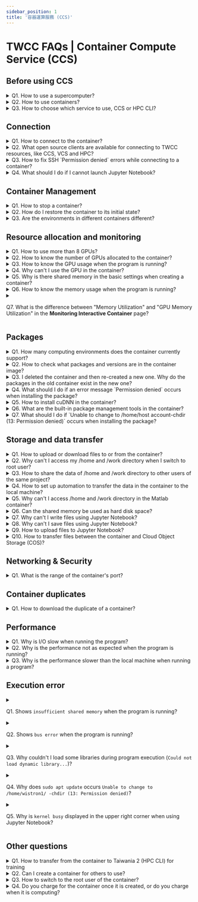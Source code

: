 ```yaml
---
sidebar_position: 1
title: '容器運算服務 (CCS)'
---
```


# TWCC FAQs | Container Compute Service (CCS)


## Before using CCS

<details>

<summary> Q1. How to use a supercomputer?</summary>

TWCC has substantial HPC resources, and you can make use of through the following services:

1. Interactive Container: you can rapidly establish and deploy containers, see [<ins>this document</ins>](https://www.twcc.ai/doc?page=container) for more information.
2. High-performance Computing: you can use supercomputing resources through a command-line interface to perform high-performance parallel computing. For more information about connecting to HPC login nodes, see [<ins>this document</ins>](https://www.twcc.ai/doc?page=hpc_cli).

</details>

<details>

<summary> Q2. How to use containers? </summary>

You can use containers to train AI models and generate inference engines. The steps are as follows:

**Step 1.** Upload your model training code and data to HFS under `/home/account` or `/work/account` directory. For more details, see [<ins>Hyper File System</ins>](https://www.twcc.ai/doc?page=hfs).<br/>
**Step 2.** Create a container, connect to it ,and run the model training. For more information, see [<ins>Interactive Container</ins>](https://www.twcc.ai/doc?page=container).<br/>
**Step 3.** You can download required data after the training is completed. For more details, see [<ins>Hyper File System</ins>](https://www.twcc.ai/doc?page=hfs).<br/>
**Step 4.** You can generate an inference engine on a [<ins>CCS container</ins>](https://www.twcc.ai/doc?page=howto_ctn2) or on an [<ins>VCS Instance</ins>](https://www.twcc.ai/doc?page=vm).

</details>

<details>

<summary> Q3. How to choose which service to use, CCS or HPC CLI?</summary>

Both services can run on GPU containerized environments:
- If your computing process requires less than 8 GPUs, we recommend you choose CCS.
- If you want to deploy a multi-node, distributed high-performance parallel computing environment with more than 8 GPUs, we recommend you choose Taiwania 2 (HPC CLI).

</details>


## Connection

<details>

<summary> Q1. How to connect to the container?</summary>

To connect to your container using SSH or Jupyter Notebook, see [<ins>Connect container</ins>](https://man.twcc.ai/@twccdocs/doc-ccs-main-zh/%2F%40twccdocs%2Fguide-ccs-connect-zh) for more information.

</details>

<details>

<summary> Q2. What open source clients are available for connecting to TWCC resources, like CCS, VCS and HPC?</summary>

Third-party open source software such as MobaXterm, PuTTY and VSCode,etc.

</details>

<details>

<summary> Q3. How to fix SSH `Permission denied` errors while connecting to a container?</summary>

You might be entering the wrong password. Please re-enter or reset supercomputer password in Member Center, see [<ins>this document</ins>](https://man.twcc.ai/@twccdocs/doc-service-main-zh/https%3A%2F%2Fman.twcc.ai%2F%40twccdocs%2Fguide-service-hostname-pwd-otp-zh) for more information.

</details>

<details>

<summary> Q4. What should I do if I cannot launch Jupyter Notebook?</summary>

Please refer to the following 2 methods:

1. Perform the following operations to restore the container to its initial state:
   - **Step 1.** Clear or move the packages in the `/home/supercomputer account/.local/` directory. See [<ins>suggested troubleshooting methods for abnormal program execution</ins>](https://man.twcc.ai/@twccdocs/doc-ccs-main-zh/https%3A%2F%2Fman.twcc.ai%2F%40twccdocs%2Fccs-intactv-howto-zh#%E7%A8%8B%E5%BC%8F%E5%9F%B7%E8%A1%8C%E7%95%B0%E5%B8%B8%E7%9A%84%E5%BB%BA%E8%AD%B0%E6%8E%92%E9%99%A4%E6%96%B9%E5%BC%8F) for more information.<br/>
   - **Step 2.** Enter the `/home/supercomputer account/.cache/` directory and clear the temporary files generated during the computing process.<br/>
   - **Step 3.** If you have installed Anaconda or Miniconda, please also remove or rename it.<br/>
   - **Step 4.** Re-create a new container. When selecting the image type, move the cursor to <i class="fa fa-info-circle" aria-hidden="true"></i>, and go to the NGC website to check image information. Select a suitable image to create a new container and launch the Jupyter Notebook.
2. Please check whether your organization’s firewall settings have blocked the port used by the container. The container port range is 50000 ~ 60000.

</details>


## Container Management

<details>

<summary> Q1. How to stop a container?</summary>

Currently CCS does not support container suspension. You can instead choose any of the following solutions to reduce costs:
1. You can make a duplicate of the container to keep the working environment, delete the container, and create a new container with the duplicate when you need to use the container.
2. Write scripts to automate computing and deletion tasks, see [<ins>this document</ins>](https://man.twcc.ai/@twccdocs/doc-ccs-main-zh/https%3A%2F%2Fman.twcc.ai%2F%40twccdocs%2Fhowto-cli-ccs-automate-compute-delete-with-twccli-zh) for more information.

</details>


<details>

<summary> Q2. How do I restore the container to its initial state?</summary>

You can perform the following operations to restore the container to its initial state:

**Step 1.** Clear or move the packages in the `/home/supercomputer account/.local/` directory. See [<ins>suggested troubleshooting methods for abnormal program execution</ins>](https://man.twcc.ai/@twccdocs/doc-ccs-main-zh/https%3A%2F%2Fman.twcc.ai%2F%40twccdocs%2Fccs-intactv-howto-zh#%E7%A8%8B%E5%BC%8F%E5%9F%B7%E8%A1%8C%E7%95%B0%E5%B8%B8%E7%9A%84%E5%BB%BA%E8%AD%B0%E6%8E%92%E9%99%A4%E6%96%B9%E5%BC%8F) for more information.<br/>
**Step 2.** Enter the `/home/supercomputer account/.cache/` directory and clear the temporary files generated during the computing process.<br/>
**Step 3.** If you have installed Anaconda or Miniconda, please also remove or rename it.<br/>
**Step 4.** Re-create a new container. When selecting the image type, move the cursor to <i class="fa fa-info-circle" aria-hidden="true"></i>, and go to the NGC website to check image information. Select a suitable image to create a new container and launch the Jupyter Notebook.

</details>


<details>

<summary> Q3. Are the environments in different containers different?</summary>

All containers you create are mounted with the same storage space, [<ins>Hyoer File System (HFS) </ins>](https://www.twcc.ai/doc?page=hfs).
The life cycle of the HFS storage space follows the user's supercomputer account. Therefore, all containers created by one user are mounted with the same HFS storage space.

</details>


## Resource allocation and monitoring

<details>

<summary> Q1. How to use more than 8 GPUs?</summary>

Please use Taiwania 2 (HPC CLI) instead. For the usage, refer to the Horovod and Singularity manuals on the Internet or see the tutorial: [<ins>HowTo: High-performance Computing across nodes in containers-AI Benchmark</ins>](https://man.twcc.ai/@twccdocs/doc-twnia2-main-zh/https%3A%2F%2Fman.twcc.ai%2F%40twccdocs%2Fhowto-twnia2-run-parallel-job-container-zh) for more information.

</details>


<details>

<summary> Q2. How to know the number of GPUs allocated to the container?</summary>

You can query the numbers of GPU with the following 2 methods:
1. Execute the following commands at the terminal:`$ nvidia-smi` 
2. On the TWCC portal, go to the **Interactive Container Management** page and then the **Interactive Container Details page**. Then you can check the number of GPUs in the **Basic Configuration** field.


![](https://cos.twcc.ai/SYS-MANUAL/uploads/upload_82996a6bb06bbdaf57fba5254999b60d.png)

</details>

<details>

<summary> Q3. How to know the GPU usage when the program is running? </summary>

Please refer to the following steps:
**Step 1.** Execute the following commands at the terminal: `$ nvidia-smi`  <br/>
**Step 2.** Check the column of `GPU-Util`. If it is not 0%, it means in use, and 0% means not in use (as shown in the figure below).

![](https://cos.twcc.ai/SYS-MANUAL/uploads/upload_dbfac86546357537571cb99c4cceb37d.png)


</details>

<details>

<summary> Q4. Why can't I use the GPU in the container?</summary>

The following problems may cause the container's GPU to be unavailable:

1. The number of GPUs used by your program does not match the number created. Please make sure that the number of GPUs in the two places match.
2. The package compatibility issue. Please fix it with the following steps:
   - **Step 1.** Clear or move the packages in the `/home/supercomputer account/.local/` directory. See [<ins>suggested troubleshooting methods for abnormal program execution</ins>](https://man.twcc.ai/@twccdocs/doc-ccs-main-zh/https%3A%2F%2Fman.twcc.ai%2F%40twccdocs%2Fccs-intactv-howto-zh#%E7%A8%8B%E5%BC%8F%E5%9F%B7%E8%A1%8C%E7%95%B0%E5%B8%B8%E7%9A%84%E5%BB%BA%E8%AD%B0%E6%8E%92%E9%99%A4%E6%96%B9%E5%BC%8F) for more information.<br/>
   - **Step 2.** Enter the `/home/supercomputer account/.cache/` directory and clear the temporary files generated during the computing process.<br/>
   - **Step 3.** If you have installed Anaconda or Miniconda, please also remove or rename it.<br/>
   - **Step 4.** Re-create a new container. When selecting the image type, move the cursor to <i class="fa fa-info-circle" aria-hidden="true"></i>, and go to the NGC website to check image information. Select a suitable image to create a new container and launch the Jupyter Notebook.

</details>

<details>

<summary> Q5. Why is there shared memory in the basic settings when creating a container? </summary>

Shared memory is the memory space used when using certain frameworks. For example, PyTorch, see [<ins>PyTorch document</ins>](https://pytorch.org/docs/stable/multiprocessing.html) for more information.

</details>

<details>

<summary> Q6. How to know the memory usage when the program is running?</summary>

You can check the memory usage on the portal or in the container:
1. On the **Monitoring Interactive Container** page of the portal, you can view the memory usage graph, see [<ins>Monitoring Interactive Container</ins>](https://man.twcc.ai/@twccdocs/doc-ccs-main-zh/%2F%40twccdocs%2Fguide-ccs-monitor-zh) document for more information.
2. Execute the command `$ top` or `$ free` in the container to check the memory usage.

</details>

<details>

<summary> 

Q7. What is the difference between "Memory Utilization" and "GPU Memory Utilization" in the **Monitoring Interactive Container** page?

</summary>

- **Memory Utilization**: The memory usage of the container allocated to you by the system, and its capacity is the specification you selected in the basic settings when you created the container.
- **GPU Memory Utilization**：The deployed container's GPU shows the memory usage on the core. The GPU of TWCC is NVIDIA V100. See [<ins>NVIDIA Official website description</ins>](https://www.nvidia.com/content/dam/en-zz/zh_tw/Solutions/design-visualization/grid-vpc-vapps/volta-v100-datasheet-update-a4-636418-r4-tw.pdf) for more detailed information regarding GPU memory capacity.

</details>

## Packages

<details>

<summary> Q1. How many computing environments does the container currently support? </summary>

In TWCC's container service, 14 environments are provided for users to choose from, including:

* TensorFlow
* PyTorch
* CUDA
* MATLAB (Currently in preview. If you have special needs, please submit your request to Customer Service.)
* Caffe
* CNTK
* MXNet
* Caffe2
* TensorRT
* Triton Inference Server
* Theano
* DIGITS
* RAPIDS

</details>

<details>

<summary> Q2. How to check what packages and versions are in the container image?</summary>

You can use either of the two methods to see the packages and versions in the container image:
1. In the upper right corner on [<ins>NGC Website</ins>](https://docs.nvidia.com/deeplearning/frameworks/index.html), enter **TensorFlow release notes**, **PyTorch release notes**, etc., to search a framework's release note. Then, on the release notes page, select an image version to learn more about the packages in the image.
2. When you are creating a Interactive Container and choosing image file type, please move the mouse to <i class="fa fa-info-circle" aria-hidden="true"></i>, the prompt will display the NGC URL, and you may find related information in it.

</details>

<details>

<summary> Q3. I deleted the container and then re-created a new one. Why do the packages in the old container exist in the new one?</summary>

To provide computing convenience, TWCC mounts the Hyper File System (/home and /work directory, bound with your personal account) to all the containers you create by default, so that your data or packages can be used across containers. Therefore, deleting the container will not affect the packages and data installed in /home and /work directory.

</details>

<details>

<summary> Q4. What should I do if an error message `Permission denied` occurs when installing the package?</summary>

Take the following figure as an example. If the file pointed by `Permission denied` is not located under /home or /work directory, please refer to the Q3 in [<ins>Other questions</ins>](#Other-questions) and re-install the package after switching to the container root user.

![](https://i.imgur.com/oKeqxdV.png)

</details>

<details>

<summary> Q5. How to install cuDNN in the container?</summary>

CuDNN has been installed in the container environment. The detailed version information can be checked with the following three methods:
1. In the upper right corner on [<ins>NGC Website</ins>](https://docs.nvidia.com/deeplearning/frameworks/index.html), enter **TensorFlow release notes**, **PyTorch release notes**, etc., to search a framework's release note. Then, on the release notes page, select an image version to learn more about the packages in the image.
2. When you are creating a Interactive Container and choosing image file type, please move the mouse to <i class="fa fa-info-circle" aria-hidden="true"></i>, the prompt will display the NGC URL, and you may find related information in it.
3. Execute the `$ set | grep CUDNN` command after connecting to the container.

</details>

<details>

<summary> Q6. What are the built-in package management tools in the container? </summary>

You can use the built-in tools to manage your packages: `apt`, `apt-get`, and `pip`.

</details>

<details>

<summary> Q7. What should I do if `Unable to change to /home/host account-chdir (13: Permission denied)` occurs when installing the package?</summary>

To ensure data security, the root user of the container cannot access your /home and /work directories. Please install with your supercomputer account and do not switch to the root user.

</details>



## Storage and data transfer

<details>

<summary> Q1. How to upload or download files to or from the container?</summary>

For uploading files to /home or /work of the container, or downloading files to your local machine, see [<ins>this document</ins>](https://www.twcc.ai/doc?page=hfs#%E4%BD%BF%E7%94%A8-SFTP--Filezilla-%E5%82%B3%E8%BC%B8%E6%AA%94%E6%A1%88) for more information.

</details>

<details>

<summary> Q2. Why can't I access my /home and /work directory when I switch to root user? </summary>

To ensure data security, the container's root user cannot access your directories, and only the user's account has permission to access them.

</details>

<details>

<summary> Q3. How to share the data of /home and /work directory to other users of the same project?</summary>

You can share container's data to other users using TWCC Cloud Object Storage (COS) with TWCC CLI. See [<ins>this document</ins>](https://man.twcc.ai/@twccdocs/doc-cos-main-en/%2F%40twccdocs%2Fcos-overview-en) for more information.

</details>

<details>

<summary> Q4. How to set up automation to transfer the data in the container to the local machine?</summary>

You can use container's public ports to transfer data between your local machine. The available ports for the container are: 22, 80, and 443.


</details>

<details>

<summary> Q5. Why can't I access /home and /work directory in the Matlab container?</summary>

Since the current Matlab image has not been integrated with the Hyper File System (HFS), please execute the following commands in the terminal to access /home and /work directory: 

```
sudo su -
su [supercomputer account]
/opt/matlab/R2019b/bin/matlab
```

</details>

<details>

<summary> Q6. Can the shared memory be used as hard disk space?</summary>

If you select a container type with shared memory to create your container, you can use `/dev/shm` the shared memory space, as a hard disk to store your data.

<i class="fa fa-exclamation-triangle fa-20" aria-hidden="true"></i> <b>Important:</b>

* Since storing data in the shared memory will occupy the space, please consider the storage space required by your program before storing.
* The data stored here will disappear when the container is deleted. Move the data that need to be saved to `/home/supercomputer account` or `/work/supercomputer account` directories before deleting the container.

</details>

<details>

<summary> Q7. Why can't I write files using Jupyter Notebook?</summary>

You cannot write files because the Hyper File System's storage space is almost full. Please refer to [<ins>Hyper File System FAQ Q6</ins>](https://man.twcc.ai/@twccdocs/faq-en/https%3A%2F%2Fman.twcc.ai%2F%40twccdocs%2Ffaq-hfs-en) to check and free up your storage space, or purchase more storage space.
For more information about the storage pricing and purchasing, refer to the two paragraphs of "Check used capacity" and "Storage space management policy" at [<ins>Hyper File System</ins>](https://man.twcc.ai/@twccdocs/doc-hfs-main-en/%2F%40twccdocs%2Fhfs-overview-en).

</details>

<details>

<summary> Q8. Why can't I save files using Jupyter Notebook?</summary>

If the Hyper File System's storage space is almost used up and file cannot be written, please refer to [<ins>Hyper File System FAQ Q6</ins>](https://man.twcc.ai/@twccdocs/faq-en/https%3A%2F%2Fman.twcc.ai%2F%40twccdocs%2Ffaq-hfs-en) to check and clean up your storage space, or purchasing more storage space. 
For more information about the storage pricing and purchasing, refer to the two paragraphs of "Check used capacity" and "Storage space management policy" at [<ins>Hyper File System</ins>](https://man.twcc.ai/@twccdocs/doc-hfs-main-en/%2F%40twccdocs%2Fhfs-overview-en).


</details>

<details>

<summary> Q9. How to upload files to Jupyter Notebook?</summary>

The storage space you access from Jupyter Notebook is the Hyper File System (HFS). For uploading your file, see [<ins>this document</ins>](https://www.twcc.ai/doc?page=hfs#%E4%BD%BF%E7%94%A8-SFTP--Filezilla-%E5%82%B3%E8%BC%B8%E6%AA%94%E6%A1%88) for more information.

</details>

<details>

<summary> Q10. How to transfer files between the container and Cloud Object Storage (COS)?</summary>

1. Please install [<ins> TWCC CLI</ins>](https://man.twcc.ai/@twccdocs/doc-cli-main-zh/https%3A%2F%2Fman.twcc.ai%2F%40twccdocs%2Fguide-cli-install-linux-zh) in your container.
2. For using TWCC CLI to transfer files between the container and Cloud Object Storage (COS), see [<ins>this file</ins>](https://man.twcc.ai/@twccdocs/doc-cli-main-zh/https%3A%2F%2Fman.twcc.ai%2F%40twccdocs%2Fguide-cli-cos-zh) for more information.

</details>

## Networking & Security

<details>

<summary> Q1. What is the range of the container's port?</summary>

The port numbers of containers range from 50000 to 60000.

</details>


## Container duplicates

<details>

<summary> Q1. How to download the duplicate of a container?</summary>

Currently the system does not support this feature.

</details>



## Performance

<details>

<summary> Q1. Why is I/O slow when running the program?</summary>

It might be a dataset problem or the node where the container is located is busy:
1. If your dataset consists of many small files and occupies a lot of space, we recommend that you gather small files into large files to reduce I/O pressure.
2. Make a duplicate of the container, and then use the duplicate to create a new container. If we have sufficient capacity, the container can be created on a less busy node.

</details>

<details>

<summary> Q2. Why is the performance not as expected when the program is running?</summary>

Follow the steps below to troubleshoot package compatibility issues: 
**Step 1.** Clear or move the packages in the `/home/supercomputer account/.local/` directory. See [<ins>suggested troubleshooting methods for abnormal program execution</ins>](https://man.twcc.ai/@twccdocs/doc-ccs-main-zh/https%3A%2F%2Fman.twcc.ai%2F%40twccdocs%2Fccs-intactv-howto-zh#%E7%A8%8B%E5%BC%8F%E5%9F%B7%E8%A1%8C%E7%95%B0%E5%B8%B8%E7%9A%84%E5%BB%BA%E8%AD%B0%E6%8E%92%E9%99%A4%E6%96%B9%E5%BC%8F) for more information.<br/>
**Step 2.** Enter the `/home/supercomputer account/.cache/` directory and clear the temporary files generated during the computing process.<br/>
**Step 3.** If you have installed Anaconda or Miniconda, please also remove or rename it.<br/>
**Step 4.** Re-create a new container. When selecting the image type, move the cursor to <i class="fa fa-info-circle" aria-hidden="true"></i>, and go to the NGC website to check image information. Select a suitable image to create a new container and launch the Jupyter Notebook.

</details>

<details>

<summary> Q3. Why is the performance slower than the local machine when running a program?</summary>

For ways to improve performance, please refer to the following:

1. Troubleshoot package compatibility issues
   - **Step 1.** Clear or move the packages in the `/home/supercomputer account/.local/` directory. See [<ins>suggested troubleshooting methods for abnormal program execution</ins>](https://man.twcc.ai/@twccdocs/doc-ccs-main-zh/https%3A%2F%2Fman.twcc.ai%2F%40twccdocs%2Fccs-intactv-howto-zh#%E7%A8%8B%E5%BC%8F%E5%9F%B7%E8%A1%8C%E7%95%B0%E5%B8%B8%E7%9A%84%E5%BB%BA%E8%AD%B0%E6%8E%92%E9%99%A4%E6%96%B9%E5%BC%8F) for more information.<br/>
   - **Step 2.** Enter the `/home/supercomputer account/.cache/` directory and clear the temporary files generated during the computing process.<br/>
   - **Step 3.** If you have installed Anaconda or Miniconda, please also remove or rename it.<br/>
   - **Step 4.** Re-create a new container. When selecting the image type, move the cursor to <i class="fa fa-info-circle" aria-hidden="true"></i>, and go to the NGC website to check image information. Select a suitable image to create a new container and launch the Jupyter Notebook.
2. If your dataset consists of many small files and occupies a lot of space, we recommend that you gather small files into large files to reduce I/O pressure.
3. Make a duplicate of the container, and then use the duplicate to create a new container. If there is still room for the overall system load, the container can be arranged on a less busy node.

</details>

## Execution error

<details>

<summary> 

Q1. Shows `insufficient shared memory` when the program is running? 

</summary>

1. If it is a PyTorch container environment, please set the num workers of Dataloader to 0
2. Or create a new container and choose a specification with shared memory.

</details>

<details>

<summary>

Q2. Shows `bus error` when the program is running? 
 
</summary>

Follow the steps below to troubleshoot package compatibility issues: 
**Step 1.** Clear or move the packages in the `/home/supercomputer account/.local/` directory. See [<ins>suggested troubleshooting methods for abnormal program execution</ins>](https://man.twcc.ai/@twccdocs/doc-ccs-main-zh/https%3A%2F%2Fman.twcc.ai%2F%40twccdocs%2Fccs-intactv-howto-zh#%E7%A8%8B%E5%BC%8F%E5%9F%B7%E8%A1%8C%E7%95%B0%E5%B8%B8%E7%9A%84%E5%BB%BA%E8%AD%B0%E6%8E%92%E9%99%A4%E6%96%B9%E5%BC%8F) for more information.<br/>
**Step 2.** Enter the `/home/supercomputer account/.cache/` directory and clear the temporary files generated during the computing process.<br/>
**Step 3.** If you have installed Anaconda or Miniconda, please also remove or rename it.<br/>
**Step 4.** Re-create a new container. When selecting the image type, move the cursor to <i class="fa fa-info-circle" aria-hidden="true"></i>, and go to the NGC website to check image information. Select a suitable image to create a new container and launch the Jupyter Notebook.

</details>

<details>

<summary>

Q3. Why couldn't I load some libraries during program execution (`Could not load dynamic library...`)?
 
</summary>

This might because the library version called in the program does not match the version in the container. Please execute the following command to get the library version in the environment, and then modify the library version your program calls: `$ sudo find / -name [library name]`

</details>

<details>

<summary> 

Q4. Why does `sudo apt update` occurs `Unable to change to /home/wistron1/ -chdir (13: Permission denied)`?

</summary>

Please switch to root user and execute `$ apt update`.

</details>

<details>

<summary> 

Q5. Why is `kernel busy` displayed in the upper right corner when using Jupyter Notebook?

</summary>

Please follow the procedure below to resolve package compatibility issues:
**Step 1.** Clear or move the packages in the `/home/supercomputer account/.local/` directory. See [<ins>suggested troubleshooting methods for abnormal program execution</ins>](https://man.twcc.ai/@twccdocs/doc-ccs-main-zh/https%3A%2F%2Fman.twcc.ai%2F%40twccdocs%2Fccs-intactv-howto-zh#%E7%A8%8B%E5%BC%8F%E5%9F%B7%E8%A1%8C%E7%95%B0%E5%B8%B8%E7%9A%84%E5%BB%BA%E8%AD%B0%E6%8E%92%E9%99%A4%E6%96%B9%E5%BC%8F) for more information.<br/>
**Step 2.** Enter the `/home/supercomputer account/.cache/` directory and clear the temporary files generated during the computing process.<br/>
**Step 3.** If you have installed Anaconda or Miniconda, please also remove or rename it.<br/>
**Step 4.** Re-create a new container. When selecting the image type, move the cursor to <i class="fa fa-info-circle" aria-hidden="true"></i>, and go to the NGC website to check image information. Select a suitable image to create a new container and launch the Jupyter Notebook.
</details>

## Other questions

<details>

<summary> Q1. How to transfer from the container to Taiwania 2 (HPC CLI) for training</summary>

You can refer to the instructions for use of Conda and Singularity on the Internet, or refer to the following tutorial:
- [HowTo: Create TWNIA2 containers](https://man.twcc.ai/@twccdocs/doc-twnia2-main-en/https%3A%2F%2Fman.twcc.ai%2F%40twccdocs%2Fhowto-twnia2-create-sglrt-container-en)
- [HowTo: Use Conda to manage the packages and execute jobs](https://man.twcc.ai/@twccdocs/doc-twnia2-main-en/https%3A%2F%2Fman.twcc.ai%2F%40twccdocs%2Fhowto-twnia2-conda-manage-packages-submit-job-en)

</details>

<details>

<summary> Q2. Can I create a container for others to use?</summary>

When creating a container for others to use, you need to consider the following points:

* Your supercomputer password must be provided to others to connect to the container.
* /home and /work directory are your personal HFS storage space. The data and files might lost or damaged when used by others. Even if you open a new container, these changes cannot be restored.
* There will be data security risks when sharing computing resources. Please consider carefully.

Therefore, in addition to creating containers for others, you can add others to the project on the [<ins>Member Center <i class="fa fa-question-circle fa-question-circle-for-service" aria-hidden="true"></i></ins>](https://man.twcc.ai/@twccdocs/doc-service-main-zh/https%3A%2F%2Fman.twcc.ai%2F%40twsdocs%2Fhowto-service-access-service-zh) so that the user can create containers on his own.

</details>


<details>

<summary> Q3. How to switch to the root user of the container? </summary>

Execute the following command to switch to root user:

```
sudo su
or
sudo -i
```    

</details>

<details>

<summary> Q4. Do you charge for the container once it is created, or do you charge when it is computing?</summary>

Once a container is created, it occupies compute resources. Therefore, the container will continue to be billed before you delete it.

</details>